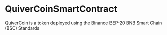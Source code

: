 # QuiverCoinSmartContract
QuiverCoin is a token deployed using the Binance BEP-20 BNB Smart Chain (BSC) Standards
